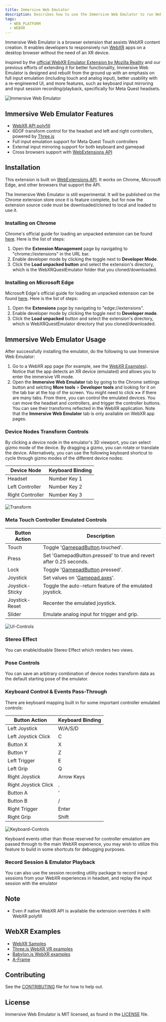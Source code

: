 ```yaml
---
title: Immersive Web Emulator
description: Describes how to use the Immersive Web Emulator to run WebXR apps on a desktop browser without an XR device..
tags:
  - WEB_PLATFORM
  - WEBXR
---
```


Immersive Web Emulator is a browser extension that assists WebXR content creation. It enables developers to responsively run [WebXR](https://www.w3.org/TR/webxr/) apps on a desktop browser without the need of an XR device.

Inspired by the [official WebXR Emulator Extension by Mozilla Reality](https://github.com/MozillaReality/WebXR-emulator-extension/) and our previous efforts of extending it for better functionality, Immersive Web Emulator is designed and rebuilt from the ground up with an emphasis on full input emulation (including touch and analog input), better usability with a re-engineered UI, and more features, such as keyboard input mirroring and input session recording/playback, specifically for Meta Quest headsets.

![Immersive Web Emulator](./screenshots/overview.gif)

## Immersive Web Emulator Features

- [WebXR API polyfill](https://github.com/immersive-web/webxr-polyfill)
- 6DOF transform control for the headset and left and right controllers, powered by [Three.js](https://threejs.org/)
- Full input emulation support for Meta Quest Touch controllers
- External input mirroring support for both keyboard and gamepad
- Cross browsers support with [WebExtensions API](https://developer.mozilla.org/en-US/docs/Mozilla/Add-ons/WebExtensions/)

## Installation

This extension is built on [WebExtensions API](https://developer.mozilla.org/en-US/docs/Mozilla/Add-ons/WebExtensions). It works on Chrome, Microsoft Edge, and other browsers that support the API.

The Immersive Web Emulator is still experimental. It will be published on the Chrome extension store once it is feature complete, but for now the extension source code must be downloaded/cloned to local and loaded to use it.

### Installing on Chrome

Chrome's official guide for loading an unpacked extension can be found [here](https://developer.chrome.com/docs/extensions/mv3/getstarted/#unpacked). Here is the list of steps:

1. Open the **Extension Management** page by navigating to "chrome://extensions" in the URL bar.
2. Enable developer mode by clicking the toggle next to **Developer Mode**.
3. Click the **Load unpacked button** and select the extension's directory, which is the WebXRQuestEmulator folder that you cloned/downloaded.

### Installing on Microsoft Edge

Microsoft Edge's official guide for loading an unpacked extension can be found [here](https://learn.microsoft.com/en-us/microsoft-edge/extensions-chromium/getting-started/extension-sideloading). Here is the list of steps:

1. Open the **Extensions** page by navigating to "edge://extensions".
2. Enable developer mode by clicking the toggle next to **Developer mode**.
3. Click the **Load unpacked** button and select the extension's directory, which is WebXRQuestEmulator directory that you cloned/downloaded.

## Immersive Web Emulator Usage

After successfully installing the emulator, do the following to use Immersive Web Emulator:

1. Go to a WebXR app page (for example, see the [WebXR Examples](#WebXR-Examples)). Notice that the app detects an XR device (emulated) and allows you to enter the immersive VR mode.
2. Open the **Immersive Web Emulator** tab by going to the Chrome settings button and selcting **More tools** > **Developer tools** and looking for it on the tab bar at the top of the screen. You might need to click **>>** if there are many tabs. From there, you can control the emulated devices. You can move the headset and controllers, and trigger the controller buttons. You can see their transforms reflected in the WebXR application. Note that the **Immersive Web Emulator** tab is only available on WebXR app pages.

### Device Nodes Transform Controls

By clicking a device node in the emulator's 3D viewport, you can select gizmo mode of the device. By dragging a gizmo, you can rotate or translate the device. Alternatively, you can use the following keyboard shortcut to cycle through gizmo modes of the different device nodes:

| Device Node      | Keyboard Binding |
| ---------------- | ---------------- |
| Headset          | Number Key 1     |
| Left Controller  | Number Key 2     |
| Right Controller | Number Key 3     |

![Transform](./screenshots/transform.gif)

### Meta Touch Controller Emulated Controls

| Button Action   | Description                                                                                       |
| --------------- | ------------------------------------------------------------------------------------------------- |
| Touch           | Toggle '[GamepadButton](https://developer.mozilla.org/en-US/docs/Web/API/GamepadButton).touched'. |
| Press           | Set 'GamepadButton.pressed' to true and revert after 0.25 seconds.                                |
| Lock            | Toggle '[GamepadButton](https://developer.mozilla.org/en-US/docs/Web/API/GamepadButton).pressed'. |
| Joystick        | Set values on '[Gamepad.axes](https://developer.mozilla.org/en-US/docs/Web/API/Gamepad/axes)'.    |
| Joystick-Sticky | Toggle the auto-return feature of the emulated joystick.                                          |
| Joystick-Reset  | Recenter the emulated joystick.                                                                   |
| Slider          | Emulate analog input for trigger and grip.                                                        |

![UI-Controls](./screenshots/uicontrols.gif)

### Stereo Effect

You can enable/disable Stereo Effect which renders two views.

### Pose Controls

You can save an arbitrary combination of device nodes transform data as the default starting pose of the emulator.

### Keyboard Control & Events Pass-Through

There are keyboard mapping built in for some important controller emulated controls:

| Button Action        | Keyboard Binding |
| -------------------- | ---------------- |
| Left Joystick        | W/A/S/D          |
| Left Joystick Click  | C                |
| Button X             | X                |
| Button Y             | Z                |
| Left Trigger         | E                |
| Left Grip            | Q                |
| Right Joystick       | Arrow Keys       |
| Right Joystick Click | .                |
| Button A             | '                |
| Button B             | /                |
| Right Trigger        | Enter            |
| Right Grip           | Shift            |

![Keyboard-Controls](./screenshots/keyboardcontrols.gif)

Keyboard events other than those reserved for controller emulation are passed through to the main WebXR experience, you may wish to utilize this feature to build in some shortcuts for debugging purposes.

### Record Session & Emulator Playback

You can also use the session recording utility package to record input sessions from your WebXR experiences in headset, and replay the input session with the emulator

## Note

- Even if native WebXR API is available the extension overrides it with WebXR polyfill

## WebXR Examples

- [WebXR Samples](https://immersive-web.github.io/webxr-samples/)
- [Three.js WebXR VR examples](https://threejs.org/examples/?q=WebXR#webxr_vr_ballshooter)
- [Babylon.js WebXR examples](https://doc.babylonjs.com/how_to/webxr_demos_and_examples)
- [A-Frame](https://aframe.io/)

## Contributing

See the [CONTRIBUTING](CONTRIBUTING.md) file for how to help out.

## License

Immersive Web Emulator is MIT licensed, as found in the [LICENSE](LICENSE.md) file.
